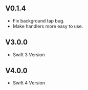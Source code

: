 ## V0.1.4
* Fix background tap bug.
* Make handlers more easy to use.
## V3.0.0
* Swift 3 Version
## V4.0.0
* Swift 4 Version
